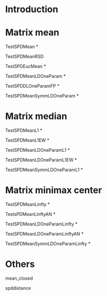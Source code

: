 # Introduction






# Matrix mean

TestSPDMean *

TestSPDMeanRSD

TestSPDEucMean *

TestSPDMeanLDOneParam *

TestSPDDLOneParamFP *

TestSPDMeanSymmLDOneParam *




# Matrix median

TestSPDMeanL1 *

TestSPDMeanL1EW *

TestSPDMeanLDOneParamL1 *

TestSPDMeanLDOneParamL1EW *

TestSPDMeanSymmLDOneParamL1 *




# Matrix minimax center

TestSPDMeanLinfty *

TestsPDMeanLinftyAN *

TestSPDMeanLDOneParamLinfty *

TestSPDMeanLDOneParamLinftyAN *

TestSPDMeanSymmLDOneParamLinfty *



# Others

mean_closed

spddistance
